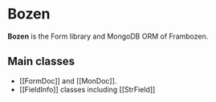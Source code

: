 # Bozen

**Bozen** is the Form library and MongoDB ORM of Frambozen.

## Main classes

* [[FormDoc]] and [[MonDoc]].
* [[FieldInfo]] classes including [[StrField]]
